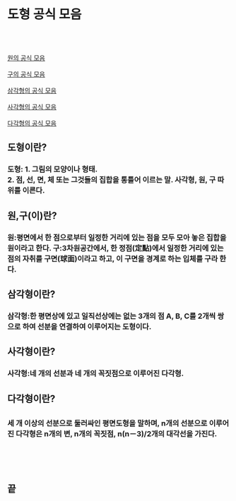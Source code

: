 <html>
  <head>
<h1>도형 공식 모음</h1>
<br><br><br><a href="https://terms.naver.com/entry.naver?docId=3350278&cid=60210&categoryId=60210" target=_blank title="원의 공식">원의 공식 모음</a>
<br><br><a href="https://terms.naver.com/entry.naver?docId=3350159&cid=60210&categoryId=60210" target=_blank title="구의 공식">구의 공식 모음</a>
<br><br><a href="https://terms.naver.com/entry.naver?docId=3350240&cid=60210&categoryId=60210" target=_blank title="삼각형의 공식">삼각형의 공식 모음</a>
<br><br><a href="https://terms.naver.com/entry.naver?docId=3350213&cid=60210&categoryId=60210" target=_blank title="사각형의 공식">사각형의 공식 모음</a>
<br><br><a href="https://terms.naver.com/entry.naver?docId=3350171&cid=60210&categoryId=60210" target=_blank title="다각형의 공식">다각형의 공식 모음</a>
<h2><strong>도형</strong>이란?</h2>
<h3>도형: 1. 그림의 모양이나 형태.
<br>2. 점, 선, 면, 체 또는 그것들의 집합을 통틀어 이르는 말. 사각형, 원, 구 따위를 이른다.</h3>
<h2>원,구(이)란?</h2>
<h3>원:평면에서 한 점으로부터 일정한 거리에 있는 점을 모두 모아 놓은 집합을 원이라고 한다.
구:3차원공간에서, 한 정점(定點)에서 일정한 거리에 있는 점의 자취를 구면(球面)이라고 하고, 이 구면을 경계로 하는 입체를 구라 한다.</h3>
<h2>삼각형이란?</h2>
<h3>삼각형:한 평면상에 있고 일직선상에는 없는 3개의 점 A, B, C를 2개씩 쌍으로 하여 선분을 연결하여 이루어지는 도형이다.</h3>
<h2>사각형이란?</h2>
<h3>사각형:네 개의 선분과 네 개의 꼭짓점으로 이루어진 다각형.</h3>
<h2>다각형이란?<h2>
<h3>세 개 이상의 선분으로 둘러싸인 평면도형을 말하며, n개의 선분으로 이루어진 다각형은 n개의 변, n개의 꼭짓점, n(n－3)/2개의 대각선을 가진다.</h3>
<br><br><br><h2>끝</h2>

